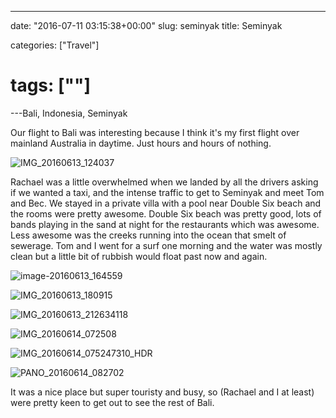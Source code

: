 ---

date: "2016-07-11 03:15:38+00:00"
slug: seminyak
title: Seminyak

categories: ["Travel"]
# tags: [""]
---Bali, Indonesia, Seminyak

Our flight to Bali was interesting because I think it's my first flight over mainland Australia in daytime. Just hours and hours of nothing.

![IMG_20160613_124037](img_20160613_124037.jpg)

Rachael was a little overwhelmed when we landed by all the drivers asking if we wanted a taxi, and the intense traffic to get to Seminyak and meet Tom and Bec. We stayed in a private villa with a pool near Double Six beach and the rooms were pretty awesome. Double Six beach was pretty good, lots of bands playing in the sand at night for the restaurants which was awesome. Less awesome was the creeks running into the ocean that smelt of sewerage. Tom and I went for a surf one morning and the water was mostly clean but a little bit of rubbish would float past now and again.

![image-20160613_164559](image-20160613_164559.jpg)

![IMG_20160613_180915](img_20160613_180915.jpg "Resteraunts on Double Six beach")

![IMG_20160613_212634118](img_20160613_212634118.jpg)

![IMG_20160614_072508](img_20160614_072508.jpg "Picture of the power lines because Rachael loves them")

![IMG_20160614_075247310_HDR](img_20160614_075247310_hdr.jpg)

![PANO_20160614_082702](pano_20160614_082702.jpg "Breakfast")

It was a nice place but super touristy and busy, so (Rachael and I at least) were pretty keen to get out to see the rest of Bali.
